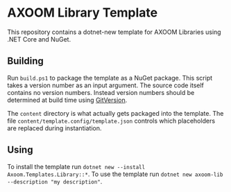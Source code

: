 # AXOOM Library Template

This repository contains a dotnet-new template for AXOOM Libraries using .NET Core and NuGet.

## Building

Run `build.ps1` to package the template as a NuGet package.
This script takes a version number as an input argument. The source code itself contains no version numbers. Instead version numbers should be determined at build time using [GitVersion](http://gitversion.readthedocs.io/).

The `content` directory is what actually gets packaged into the template. The file `content/template.config/template.json` controls which placeholders are replaced during instantiation.

## Using

To install the template run `dotnet new --install Axoom.Templates.Library::*`.
To use the template run `dotnet new axoom-lib --description "my description"`.
